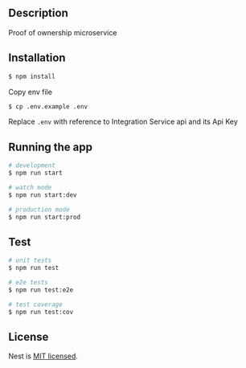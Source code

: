 ## Description

Proof of ownership microservice

## Installation

```bash
$ npm install
```

Copy env file
```bash
$ cp .env.example .env
```

Replace `.env` with reference to Integration Service api and its Api Key

## Running the app

```bash
# development
$ npm run start

# watch mode
$ npm run start:dev

# production mode
$ npm run start:prod
```

## Test

```bash
# unit tests
$ npm run test

# e2e tests
$ npm run test:e2e

# test coverage
$ npm run test:cov
```
## License

Nest is [MIT licensed](LICENSE).
